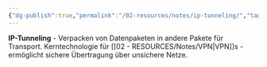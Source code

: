 ```yaml
---
{"dg-publish":true,"permalink":"/02-resources/notes/ip-tunneling/","tags":["netzwerk/protokoll","netzwerk/kapselung"],"noteIcon":"","updated":"2025-08-28T20:50:30.000+02:00"}
---
```



**IP-Tunneling** - Verpacken von Datenpaketen in andere Pakete für Transport.
Kerntechnologie für [[02 - RESOURCES/Notes/VPN\|VPN]]s - ermöglicht sichere Übertragung über unsichere Netze.